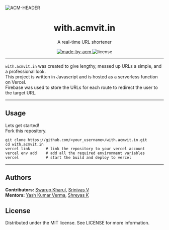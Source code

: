![ACM-HEADER](https://user-images.githubusercontent.com/14032427/92643737-e6252e00-f2ff-11ea-8a51-1f1b69caba9f.png)

<h1 align="center"> with.acmvit.in </h1>

<p align="center">
A real-time URL shortener
</p>

<p align="center">
  <a href="https://acmvit.in/" target="_blank">
    <img alt="made-by-acm" src="https://img.shields.io/badge/MADE%20BY-ACM%20VIT-blue?style=for-the-badge" />
  </a>
    <!-- Uncomment the below line to add the license badge. Make sure the right license badge is reflected. -->
    <img alt="license" src="https://img.shields.io/badge/License-MIT-green.svg?style=for-the-badge" />
    <!-- forks/stars/tech stack in the form of badges from https://shields.io/ -->
</p>

---

`with.acmvit.in` was created to give lengthy, messed up URLs a simple, and a professional look.<br>
This project is written in Javascript and is hosted as a serverless function on Vercel.<br>
Firebase was used to store the URLs for each route to redirect the user to the target URL.

---

## Usage
<!-- How To, Features, Installation etc. as subheadings in this section. example-->

Lets get started!<br>
Fork this repository.
```console
git clone https://github.com/<your_username>/with.acmvit.in.git
cd with.acmvit.in
vercel link       # link the repository to your vercel account
vercel env add    # add all the required environment variables
vercel            # start the build and deploy to vercel
```

---

## Authors

**Contributors:** [Swarup Kharul](https://github.com/SwarupKharul), [Srinivas V](https://github.com/cr-trojan23)  
**Mentors:** [Yash Kumar Verma](https://github.com/YashKumarVerma), [Shreyas K](https://github.com/HelixW)

## License
Distributed under the MIT license. See LICENSE for more information.
